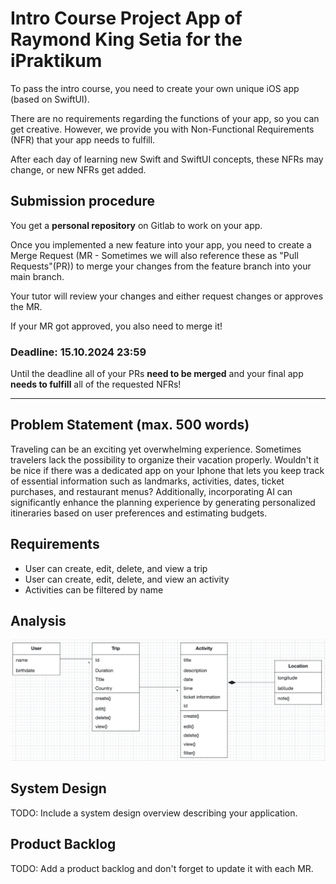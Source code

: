 # Intro Course Project App of Raymond King Setia for the iPraktikum

To pass the intro course, you need to create your own unique iOS app (based on SwiftUI).

There are no requirements regarding the functions of your app, so you can get creative.
However, we provide you with Non-Functional Requirements (NFR) that your app needs to fulfill.

After each day of learning new Swift and SwiftUI concepts, these NFRs may change, or new NFRs get added.

## Submission procedure

You get a **personal repository** on Gitlab to work on your app.

Once you implemented a new feature into your app, you need to create a Merge Request (MR - Sometimes we will also reference these as "Pull Requests"(PR)) to merge your changes from the feature branch into your main branch.

Your tutor will review your changes and either request changes or approves the MR.

If your MR got approved, you also need to merge it!

### Deadline: **15.10.2024 23:59**

Until the deadline all of your PRs **need to be merged** and your final app **needs to fulfill** all of the requested NFRs!

---

## Problem Statement (max. 500 words)

Traveling can be an exciting yet overwhelming experience. Sometimes travelers lack the possibility to organize their vacation properly. Wouldn't it be nice if there was a dedicated app on your Iphone that lets you keep track of essential information such as landmarks, activities, dates, ticket purchases, and restaurant menus? Additionally, incorporating AI can significantly enhance the planning experience by generating personalized itineraries based on user preferences and estimating budgets.

## Requirements

- User can create, edit, delete, and view a trip
- User can create, edit, delete, and view an activity
- Activities can be filtered by name

## Analysis

![UML-Diagram](./UML-Diagram.png)

## System Design

TODO: Include a system design overview describing your application.

## Product Backlog

TODO: Add a product backlog and don't forget to update it with each MR.

